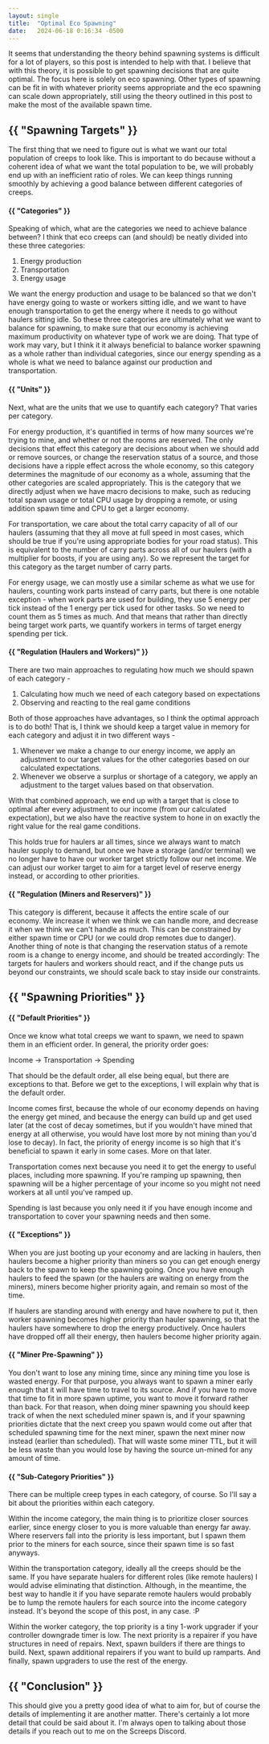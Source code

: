 ```yaml
---
layout: single
title:  "Optimal Eco Spawning"
date:   2024-06-18 0:16:34 -0500
---
```



It seems that understanding the theory behind spawning systems is difficult for a lot of players, so this post is intended to help with that. I believe that with this theory, it is possible to get spawning decisions that are quite optimal. The focus here is solely on eco spawning. Other types of spawning can be fit in with whatever priority seems appropriate and the eco spawning can scale down appropriately, still using the theory outlined in this post to make the most of the available spawn time.

<h2>{{ "Spawning Targets" }}</h2>

The first thing that we need to figure out is what we want our total population of creeps to look like. This is important to do because without a coherent idea of what we want the total population to be, we will probably end up with an inefficient ratio of roles. We can keep things running smoothly by achieving a good balance between different categories of creeps. 

<h4>{{ "Categories" }}</h4>

Speaking of which, what are the categories we need to achieve balance between? I think that eco creeps can (and should) be neatly divided into these three categories:

1) Energy production<br>
2) Transportation<br>
3) Energy usage

We want the energy production and usage to be balanced so that we don't have energy going to waste or workers sitting idle, and we want to have enough transportation to get the energy where it needs to go without haulers sitting idle. So these three categories are ultimately what we want to balance for spawning, to make sure that our economy is achieving maximum productivity on whatever type of work we are doing. That type of work may vary, but I think it it always beneficial to balance worker spawning as a whole rather than individual categories, since our energy spending as a whole is what we need to balance against our production and transportation.

<h4>{{ "Units" }}</h4>

Next, what are the units that we use to quantify each category? That varies per category.

For energy production, it's quantified in terms of how many sources we're trying to mine, and whether or not the rooms are reserved. The only decisions that effect this category are decisions about when we should add or remove sources, or change the reservation status of a source, and those decisions have a ripple effect across the whole economy, so this category determines the magnitude of our economy as a whole, assuming that the other categories are scaled appropriately. This is the category that we directly adjust when we have macro decisions to make, such as reducing total spawn usage or total CPU usage by dropping a remote, or using addition spawn time and CPU to get a larger economy.

For transportation, we care about the total carry capacity of all of our haulers (assuming that they all move at full speed in most cases, which should be true if you're using appropriate bodies for your road status). This is equivalent to the number of carry parts across all of our haulers (with a multiplier for boosts, if you are using any). So we represent the target for this category as the target number of carry parts.

For energy usage, we can mostly use a similar scheme as what we use for haulers, counting work parts instead of carry parts, but there is one notable exception - when work parts are used for building, they use 5 energy per tick instead of the 1 energy per tick used for other tasks. So we need to count them as 5 times as much. And that means that rather than directly being target work parts, we quantify workers in terms of target energy spending per tick.

<h4>{{ "Regulation (Haulers and Workers)" }}</h4>

There are two main approaches to regulating how much we should spawn of each category -

1) Calculating how much we need of each category based on expectations<br>
2) Observing and reacting to the real game conditions

Both of those approaches have advantages, so I think the optimal approach is to do both! That is, I think we should keep a target value in memory for each category and adjust it in two different ways -

1) Whenever we make a change to our energy income, we apply an adjustment to our target values for the other categories based on our calculated expectations.<br>
2) Whenever we observe a surplus or shortage of a category, we apply an adjustment to the target values based on that observation.

With that combined approach, we end up with a target that is close to optimal after every adjustment to our income (from our calculated expectation), but we also have the reactive system to hone in on exactly the right value for the real game conditions.

This holds true for haulers ar all times, since we always want to match hauler supply to demand, but once we have a storage (and/or terminal) we no longer have to have our worker target strictly follow our net income. We can adjust our worker target to aim for a target level of reserve energy instead, or according to other priorities.

<h4>{{ "Regulation (Miners and Reservers)" }}</h4>

This category is different, because it affects the entire scale of our economy. We increase it when we think we can handle more, and decrease it when we think we can't handle as much. This can be constrained by either spawn time or CPU (or we could drop remotes due to danger). Another thing of note is that changing the reservation status of a remote room is a change to energy income, and should be treated accordingly: The targets for haulers and workers should react, and if the change puts us beyond our constraints, we should scale back to stay inside our constraints.

<h2>{{ "Spawning Priorities" }}</h2>

<h4>{{ "Default Priorities" }}</h4>

Once we know what total creeps we want to spawn, we need to spawn them in an efficient order. In general, the priority order goes:

Income -> Transportation -> Spending

That should be the default order, all else being equal, but there are exceptions to that. Before we get to the exceptions, I will explain why that is the default order.

Income comes first, because the whole of our economy depends on having the energy get mined, and because the energy can build up and get used later (at the cost of decay sometimes, but if you wouldn't have mined that energy at all otherwise, you would have lost more by not mining than you'd lose to decay). In fact, the priority of energy income is so high that it's beneficial to spawn it early in some cases. More on that later.

Transportation comes next because you need it to get the energy to useful places, including more spawning. If you're ramping up spawning, then spawning will be a higher percentage of your income so you might not need workers at all until you've ramped up.

Spending is last because you only need it if you have enough income and transportation to cover your spawning needs and then some.

<h4>{{ "Exceptions" }}</h4>

When you are just booting up your economy and are lacking in haulers, then haulers become a higher priority than miners so you can get enough energy back to the spawn to keep the spawning going. Once you have enough haulers to feed the spawn (or the haulers are waiting on energy from the miners), miners become higher priority again, and remain so most of the time.

If haulers are standing around with energy and have nowhere to put it, then worker spawning becomes higher priority than hauler spawning, so that the haulers have somewhere to drop the energy productively. Once haulers have dropped off all their energy, then haulers become higher priority again.

<h4>{{ "Miner Pre-Spawning" }}</h4>

You don't want to lose any mining time, since any mining time you lose is wasted energy. For that purpose, you always want to spawn a miner early enough that it will have time to travel to its source. And if you have to move that time to fit in more spawn uptime, you want to move it forward rather than back. For that reason, when doing miner spawning you should keep track of when the next scheduled miner spawn is, and if your spawning priorities dictate that the next creep you spawn would come out after that scheduled spawning time for the next miner, spawn the next miner now instead (earlier than scheduled). That will waste some miner TTL, but it will be less waste than you would lose by having the source un-mined for any amount of time.

<h4>{{ "Sub-Category Priorities" }}</h4>

There can be multiple creep types in each category, of course. So I'll say a bit about the priorities within each category.

Within the income category, the main thing is to prioritize closer sources earlier, since energy closer to you is more valuable than energy far away. Where reservers fall into the priority is less important, but I spawn them prior to the miners for each source, since their spawn time is so fast anyways.

Within the transportation category, ideally all the creeps should be the same. If you have separate hualers for different roles (like remote haulers) I would advise eliminating that distinction. Although, in the meantime, the best way to handle it if you have separate remote haulers would probably be to lump the remote haulers for each source into the income category instead. It's beyond the scope of this post, in any case. :P

Within the worker category, the top priority is a tiny 1-work upgrader if your controller downgrade timer is low. The next priority is a repairer if you have structures in need of repairs. Next, spawn builders if there are things to build. Next, spawn additional repairers if you want to build up ramparts. And finally, spawn upgraders to use the rest of the energy.

<h2>{{ "Conclusion" }}</h2>

This should give you a pretty good idea of what to aim for, but of course the details of implementing it are another matter. There's certainly a lot more detail that could be said about it. I'm always open to talking about those details if you reach out to me on the Screeps Discord.